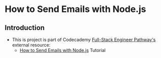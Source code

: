 # How to Send Emails with Node.js

## Introduction

- This is project is part of Codecademy [Full-Stack Engineer Pathway's](https://www.codecademy.com/learn/paths/full-stack-engineering-cfb) external resource:
    - [How to Send Emails with Node.js](https://stackabuse.com/how-to-send-emails-with-node-js/) Tutorial